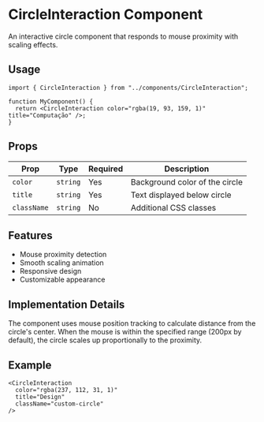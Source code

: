 # CircleInteraction Component

An interactive circle component that responds to mouse proximity with scaling effects.

## Usage

```tsx
import { CircleInteraction } from "../components/CircleInteraction";

function MyComponent() {
  return <CircleInteraction color="rgba(19, 93, 159, 1)" title="Computação" />;
}
```

## Props

| Prop        | Type     | Required | Description                    |
| ----------- | -------- | -------- | ------------------------------ |
| `color`     | `string` | Yes      | Background color of the circle |
| `title`     | `string` | Yes      | Text displayed below circle    |
| `className` | `string` | No       | Additional CSS classes         |

## Features

- Mouse proximity detection
- Smooth scaling animation
- Responsive design
- Customizable appearance

## Implementation Details

The component uses mouse position tracking to calculate distance from the circle's center. When the mouse is within the specified range (200px by default), the circle scales up proportionally to the proximity.

## Example

```tsx
<CircleInteraction
  color="rgba(237, 112, 31, 1)"
  title="Design"
  className="custom-circle"
/>
```
